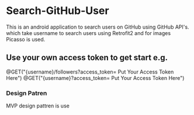 # Search-GitHub-User
This is an android application to search users on GitHub using GitHub API's. which take username to search users using Retrofit2 and for images Picasso is used.
## Use your own access token to get start  e.g.
@GET("{username}/followers?access_token= Put Your Access Token Here")
@GET("{username}?access_token= Put Your Access Token Here")
### Design Patren 
MVP design pattren is use
